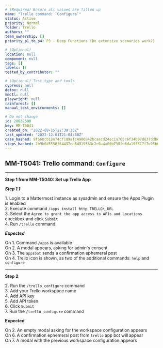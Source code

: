 ```yaml
---
# (Required) Ensure all values are filled up
name: "Trello command: `Configure`"
status: Active
priority: Normal
folder: Trello
authors: ""
team_ownership: []
priority_p1_to_p4: P3 - Deep Functions (Do extensive scenarios work?)

# (Optional)
location: null
component: null
tags: []
labels: []
tested_by_contributor: ""

# (Optional) Test type and tools
cypress: null
detox: null
mmctl: null
playwright: null
rainforest: []
manual_test_environments: []

# Do not change
id: 28632590
key: MM-T5041
created_on: "2022-08-15T22:39:33Z"
last_updated: "2022-12-01T21:04:38Z"
case_hashed: 9f668cb18e74cf109afc4906942bcaacd24ec1a765c6f34b97d837ddbeebefc3b7e5b6b7dd1baa92e83b9b9a376b585f
steps_hashed: 2b9b6d5556f64437ea54319583c2e0a4a00b798fe6da195517f7e95b65eaaa4598a99cc40adffb9ccdab50ee7798a1a9
---
```


<!-- (Auto-generated) Based on frontmatter's "key" and "name" -->

## MM-T5041: Trello command: `Configure`

---

**Step 1 from MM-T5040: Set up Trello App**

<!-- (Auto-generated) Note: Step 1.1 should not be updated here. Instead, modify directly to the referenced MM-T5040 test case. -->

_**Step 1.1**_

1\. Login to a Mattermost instance as sysadmin and ensure the Apps Plugin is enabled\
2\. Execute command `/apps install http TRELLO\_URL`\
3\. Select the `Agree to grant the app access to APIs and Locations` checkbox and click `Submit`\
4\. Run `/trello` command

_**Expected**_

On 1. Command `/apps` is available\
On 2. A modal appears, asking for admin's consent\
On 3. The `appsbot` sends a confirmation ephemeral post\
On 4. Trello icon is shown, as two of the additional commands: `help` and `configure`

---

**Step 2**

2\. Run the `/trello configure` command\
3\. Add your Trello workspace name\
4\. Add API key\
5\. Add API token\
6\. Click `Submit`\
7\. Run the `/trello configure` command

**Expected**

On 2. An empty modal asking for the workspace configuration appears\
On 6. A confirmation ephemeral post from `trello` app bot will appear\
On 7. A modal with the previous workspace configuration appears
